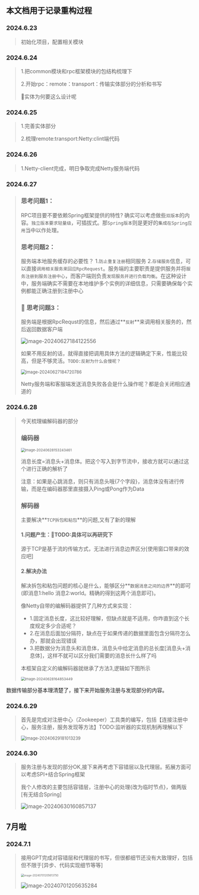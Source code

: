 ## 本文档用于记录重构过程

### 2024.6.23

> 初始化项目，配置相关模块





### 2024.6.24

> 1.把common模块和rpc框架模块的包结构梳理下
>
> 2.开始rpc：remote：transport：传输实体部分的分析和书写
>
> :green_apple:实体为何要这么设计呢





### 2024.6.25

> 1.完善实体部分
>
> 2.梳理remote:transport:Netty:clint端代码





### 2024.6.26

> 1.Netty-client完成，明日争取完成Netty服务端代码





### 2024.6.27

> ### 思考问题1：
>
> RPC项目要不要依赖Spring框架提供的特性? 确实可以考虑做些`双版本`的内容。`独立版本要求轻量级`，可插拔式。那`Spring版本`则是更好的`集成在Spring应用`当中以作处理。
>
> ### 思考问题2：
>
> 服务端本地服务缓存的必要性？ 1.`防止重复注册`相同服务  2.`存储服务`信息，可以直接`调用相关服务来回应RpcRequest`。服务端的主要职责是提供服务并将`服务注册到服务注册中心`，而客户端则负责`发现服务并进行负载均衡`。在这种设计中，服务端确实不需要在本地维护多个实例的详细信息，只需要确保每个实例都能正确注册到注册中心
>
> ### :green_apple: 思考问题3：
>
> 服务端是根据RpcRequst的信息，然后通过**`反射`**来调用相关服务的，然后返回数据客户端
>
> ![image-20240627184122556](assets/image-20240627184122556.png) 
>
> 如果不用反射的话，就得直接把调用具体方法的逻辑确定下来，性能比较高，但是不够灵活。`TODO:反射为什么会慢呢？`
>
> <img src="assets/image-20240627184720786.png" alt="image-20240627184720786" style="zoom:80%;" /> 
>
> Netty服务端和客服端发送消息失败各会是什么操作呢？都是会关闭相应通道的



### 2024.6.28

> 今天梳理编解码器的部分
>
> ### 编码器
>
> <img src="assets/image-20240628153243461.png" alt="image-20240628153243461" style="zoom:67%;" /> 
>
> 消息长度=消息头+消息体。把这个写入到字节流中，接收方就可以通过这个进行正确的解析了
>
> 注意：如果是心跳消息，则只有消息头哦{7个字段}，消息体没有进行传输，而是在编码器那里直接摄入Ping或Pong作为Data
>
> ### 解码器
>
> 主要解决**`TCP拆包和粘包`**的问题,又有了新的理解
>
> #### 1.问题产生：:green_apple:TODO:具体可以再研究下
>
> 源于TCP是基于流的传输方式，无法进行消息边界区分[使用窗口带来的效应吧]
>
> #### 2.解决办法
>
> 解决拆包和粘包问题的核心是什么，能够区分**`数据消息之间的边界`**的即可(即消息1:hello  消息2:world。精确的得到这两个消息即可)。
>
> 像Netty自带的编解码器提供了几种方式来实现：
>
> - 1.固定消息长度，这比较好理解，但缺点就是不适用，你咋直到这个长度规定多少合适呢？
> - 2.在消息后面加分隔符，缺点在于如果传递的数据里面包含分隔符怎么办，那就会出现错误
> - 3.把数据分为消息头和消息体，消息头中给定消息的总长度[消息头+消息体]，这样不就可以区分我们需要的消息长什么样了吗
>
> 本框架自定义的编解码器就继承了方法3,逻辑如下图所示
>
> <img src="assets/image-20240628164853449.png" alt="image-20240628164853449" style="zoom:67%;" /> 



数据传输部分基本理清楚了，接下来开始服务注册与发现部分的内容。

### 2024.6.29

> 首先是完成对注册中心（Zookeeper）工具类的编写，包括【连接注册中心，服务注册，服务发现等方法】TODO:监听器的实现机制再理解以下
>
> <img src="assets/image-20240629181013239.png" alt="image-20240629181013239" style="zoom:80%;" /> 





### 2024.6.30

> 服务注册与发现的部分OK,接下来再考虑下容错层以及代理层。拓展方面可以考虑SPI+结合Spring框架
>
> 我个人修改的主要包括容错层，注册中心的处理{改为临时节点}，做两版[有无结合Spring]
>
> ![image-20240630160857137](assets/image-20240630160857137.png) 



## 7月啦

### 2024.7.1

> 接用GPT完成对容错层和代理层的书写，但很都细节还没有大致理好，包括但不限于[异步、代码实现细节等等]
>
> <img src="assets/image-20240701205613750.png" alt="image-20240701205613750" style="zoom:50%;" />  
>
> ![image-20240701205635284](assets/image-20240701205635284.png)  
